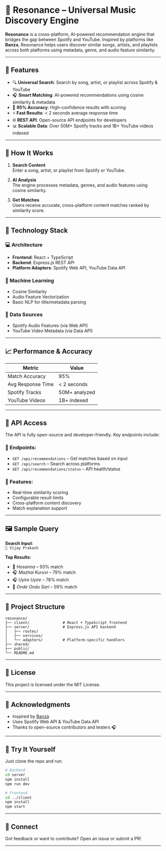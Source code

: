 # 🎵 Resonance – Universal Music Discovery Engine

**Resonance** is a cross-platform, AI-powered recommendation engine that bridges the gap between Spotify and YouTube. Inspired by platforms like **Banza**, Resonance helps users discover similar songs, artists, and playlists across both platforms using metadata, genre, and audio feature similarity.

---

## 🚀 Features

- 🔍 **Universal Search**: Search by song, artist, or playlist across Spotify & YouTube  
- 🎧 **Smart Matching**: AI-powered recommendations using cosine similarity & metadata  
- 🧠 **95% Accuracy**: High-confidence results with scoring  
- ⚡ **Fast Results**: < 2 seconds average response time  
- 🌐 **REST API**: Open-source API endpoints for developers  
- 📊 **Scalable Data**: Over 50M+ Spotify tracks and 1B+ YouTube videos indexed  

---

## 📌 How It Works

1. **Search Content**  
   Enter a song, artist, or playlist from Spotify or YouTube.

2. **AI Analysis**  
   The engine processes metadata, genres, and audio features using cosine similarity.

3. **Get Matches**  
   Users receive accurate, cross-platform content matches ranked by similarity score.

---

## 🧠 Technology Stack

### 💻 Architecture
- **Frontend**: React + TypeScript  
- **Backend**: Express.js REST API  
- **Platform Adapters**: Spotify Web API, YouTube Data API  

### 🧪 Machine Learning
- Cosine Similarity  
- Audio Feature Vectorization  
- Basic NLP for title/metadata parsing  

### 🔗 Data Sources
- Spotify Audio Features (via Web API)  
- YouTube Video Metadata (via Data API)  

---

## 📈 Performance & Accuracy

| Metric            | Value           |
|-------------------|-----------------|
| Match Accuracy    | 95%             |
| Avg Response Time | < 2 seconds     |
| Spotify Tracks    | 50M+ analyzed   |
| YouTube Videos    | 1B+ indexed     |

---

## 🔌 API Access

The API is fully open-source and developer-friendly. Key endpoints include:

### 🔑 Endpoints:
- `GET /api/recommendations` – Get matches based on input  
- `GET /api/search` – Search across platforms  
- `GET /api/recommendations/status` – API health/status  

### 🧰 Features:
- Real-time similarity scoring  
- Configurable result limits  
- Cross-platform content discovery  
- Match explanation support  

---

## 🖼 Sample Query

**Search Input**:  
`🎤 Vijay Prakash`

**Top Results**:
- 🎥 *Hosanna* – 93% match  
- 🎧 *Mazhai Kuruvi* – 79% match  
- 🎧 *Uyire Uyire* – 78% match  
- 🎥 *Onde Ondu Sari* – 59% match  

---

## 📂 Project Structure

```
resonance/
├── client/               # React + TypeScript frontend
├── server/               # Express.js API backend
│   ├── routes/
│   ├── services/
│   └── adapters/         # Platform-specific handlers
├── shared/               
├── public/
└── README.md
```

---

## 📜 License

This project is licensed under the MIT License.

---

## 🙌 Acknowledgments

- Inspired by [Banza](https://banza.ai)  
- Uses Spotify Web API & YouTube Data API  
- Thanks to open-source contributors and testers 🎧

---

## 🚀 Try It Yourself

Just clone the repo and run:

```bash
# Backend
cd server
npm install
npm run dev

# Frontend
cd ../client
npm install
npm start
```

---

## 🔗 Connect

Got feedback or want to contribute? Open an issue or submit a PR!

---
